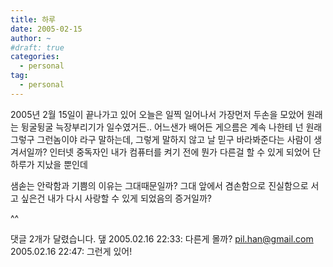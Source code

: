 ```yaml
---
title: 하루
date: 2005-02-15
author: ~
#draft: true
categories:
  - personal
tag:
  - personal
---
```




2005년 2월 15일이 끝나가고 있어
오늘은 일찍 일어나서 가장먼저 두손을 모았어
원래는 뒹굴뒹굴 늑장부리기가 일수였거든..
어느샌가 배어든 게으름은 계속 나한테 넌 원래 그렇구 그런놈이야 라구 말하는데,
그렇게 말하지 않고 날 믿구 바라봐준다는 사람이 생겨서일까?
인터넷 중독자인 내가 컴퓨터를 켜기 전에 뭔가 다른걸 할 수 있게 되었어
단 하루가 지났을 뿐인데

샘솓는 안락함과 기쁨의 이유는 그대때문일까?
그대 앞에서 겸손함으로 진실함으로 서고 싶은건
내가 다시 사랑할 수 있게 되었음의 증거일까?

^^


 댓글  2개가 달렸습니다.
 &#45850; 2005.02.16 22:33: 
다른게 몰까?
 pil.han@gmail.com 2005.02.16 22:47: 
그런게 있어!




